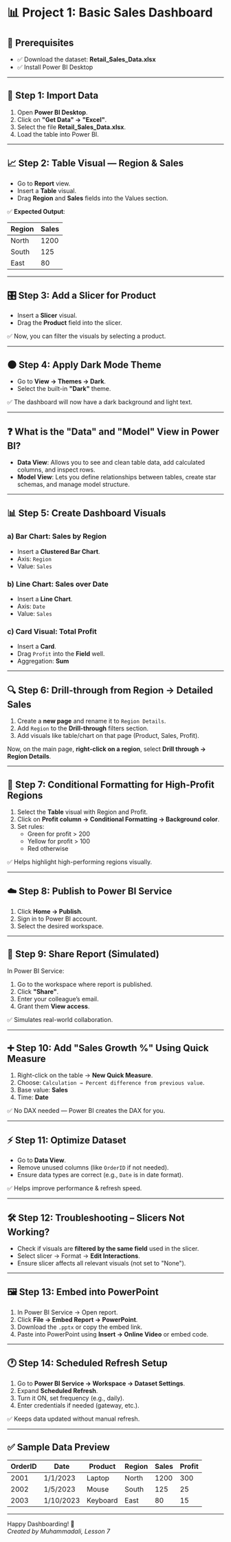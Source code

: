 # 📊 Project 1: Basic Sales Dashboard

## 📝 Prerequisites
- ✅ Download the dataset: **Retail_Sales_Data.xlsx**
- ✅ Install Power BI Desktop

---

## 📂 Step 1: Import Data

1. Open **Power BI Desktop**.
2. Click on **"Get Data" → "Excel"**.
3. Select the file **Retail_Sales_Data.xlsx**.
4. Load the table into Power BI.

---

## 📈 Step 2: Table Visual — Region & Sales

- Go to **Report** view.
- Insert a **Table** visual.
- Drag **Region** and **Sales** fields into the Values section.

✅ **Expected Output**:

| Region | Sales |
|--------|-------|
| North  | 1200  |
| South  | 125   |
| East   | 80    |

---

## 🎛️ Step 3: Add a Slicer for Product

- Insert a **Slicer** visual.
- Drag the **Product** field into the slicer.

✅ Now, you can filter the visuals by selecting a product.

---

## 🌑 Step 4: Apply Dark Mode Theme

- Go to **View → Themes → Dark**.
- Select the built-in **"Dark"** theme.

✅ The dashboard will now have a dark background and light text.

---

## ❓ What is the "Data" and "Model" View in Power BI?

- **Data View**: Allows you to see and clean table data, add calculated columns, and inspect rows.
- **Model View**: Lets you define relationships between tables, create star schemas, and manage model structure.

---

## 📊 Step 5: Create Dashboard Visuals

### a) Bar Chart: Sales by Region
- Insert a **Clustered Bar Chart**.
- Axis: `Region`
- Value: `Sales`

### b) Line Chart: Sales over Date
- Insert a **Line Chart**.
- Axis: `Date`
- Value: `Sales`

### c) Card Visual: Total Profit
- Insert a **Card**.
- Drag `Profit` into the **Field** well.
- Aggregation: **Sum**

---

## 🔍 Step 6: Drill-through from Region → Detailed Sales

1. Create a **new page** and rename it to `Region Details`.
2. Add `Region` to the **Drill-through** filters section.
3. Add visuals like table/chart on that page (Product, Sales, Profit).

Now, on the main page, **right-click on a region**, select **Drill through → Region Details**.

---

## 🎨 Step 7: Conditional Formatting for High-Profit Regions

1. Select the **Table** visual with Region and Profit.
2. Click on **Profit column → Conditional Formatting → Background color**.
3. Set rules:
   - Green for profit > 200
   - Yellow for profit > 100
   - Red otherwise

✅ Helps highlight high-performing regions visually.

---

## ☁️ Step 8: Publish to Power BI Service

1. Click **Home → Publish**.
2. Sign in to Power BI account.
3. Select the desired workspace.

---

## 👥 Step 9: Share Report (Simulated)

In Power BI Service:

1. Go to the workspace where report is published.
2. Click **"Share"**.
3. Enter your colleague’s email.
4. Grant them **View access**.

✅ Simulates real-world collaboration.

---

## ➕ Step 10: Add "Sales Growth %" Using Quick Measure

1. Right-click on the table → **New Quick Measure**.
2. Choose: `Calculation → Percent difference from previous value`.
3. Base value: **Sales**
4. Time: **Date**

✅ No DAX needed — Power BI creates the DAX for you.

---

## ⚡ Step 11: Optimize Dataset

- Go to **Data View**.
- Remove unused columns (like `OrderID` if not needed).
- Ensure data types are correct (e.g., `Date` is in date format).

✅ Helps improve performance & refresh speed.

---

## 🛠️ Step 12: Troubleshooting – Slicers Not Working?

- Check if visuals are **filtered by the same field** used in the slicer.
- Select slicer → Format → **Edit Interactions**.
- Ensure slicer affects all relevant visuals (not set to "None").

---

## 🖼️ Step 13: Embed into PowerPoint

1. In Power BI Service → Open report.
2. Click **File → Embed Report → PowerPoint**.
3. Download the `.pptx` or copy the embed link.
4. Paste into PowerPoint using **Insert → Online Video** or embed code.

---

## 🕐 Step 14: Scheduled Refresh Setup

1. Go to **Power BI Service → Workspace → Dataset Settings**.
2. Expand **Scheduled Refresh**.
3. Turn it ON, set frequency (e.g., daily).
4. Enter credentials if needed (gateway, etc.).

✅ Keeps data updated without manual refresh.

---

## ✅ Sample Data Preview

| OrderID | Date       | Product  | Region | Sales | Profit |
|---------|------------|----------|--------|-------|--------|
| 2001    | 1/1/2023   | Laptop   | North  | 1200  | 300    |
| 2002    | 1/5/2023   | Mouse    | South  | 125   | 25     |
| 2003    | 1/10/2023  | Keyboard | East   | 80    | 15     |

---

Happy Dashboarding! 🎉  
*Created by Muhammadali, Lesson 7*
